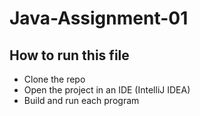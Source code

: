 # Java-Assignment-01

## How to run this file
- Clone the repo
- Open the project in an IDE (IntelliJ IDEA)
- Build and run each program
